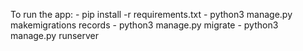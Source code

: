 To run the app:
    - pip install -r requirements.txt
    - python3 manage.py makemigrations records
    - python3 manage.py migrate
    - python3 manage.py runserver
